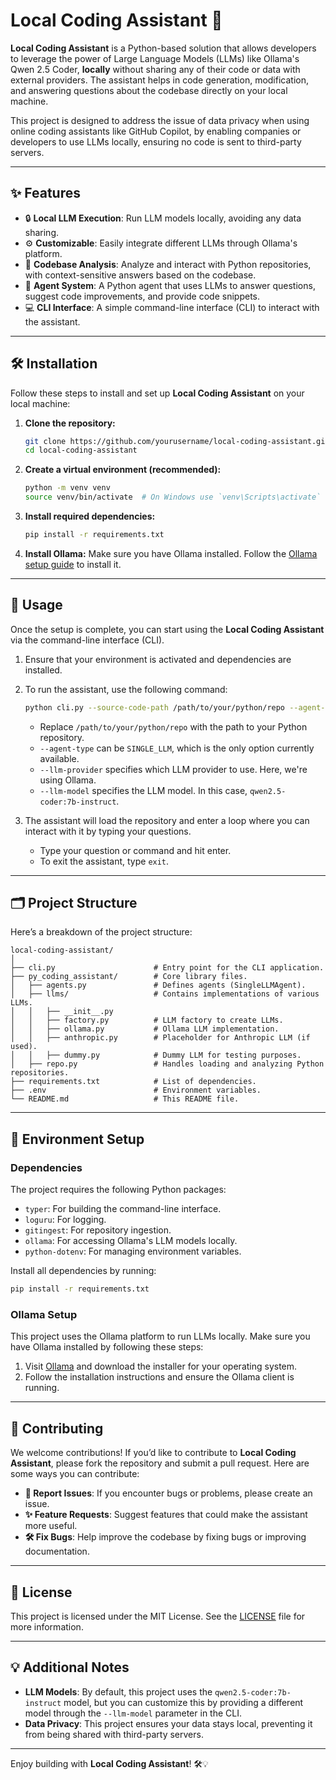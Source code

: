 # Local Coding Assistant 🚀

**Local Coding Assistant** is a Python-based solution that allows developers to leverage the power of Large Language Models (LLMs) like Ollama's Qwen 2.5 Coder, **locally** without sharing any of their code or data with external providers. The assistant helps in code generation, modification, and answering questions about the codebase directly on your local machine.

This project is designed to address the issue of data privacy when using online coding assistants like GitHub Copilot, by enabling companies or developers to use LLMs locally, ensuring no code is sent to third-party servers.

---

## ✨ Features

- 🔒 **Local LLM Execution**: Run LLM models locally, avoiding any data sharing.
- ⚙️ **Customizable**: Easily integrate different LLMs through Ollama's platform.
- 📂 **Codebase Analysis**: Analyze and interact with Python repositories, with context-sensitive answers based on the codebase.
- 🤖 **Agent System**: A Python agent that uses LLMs to answer questions, suggest code improvements, and provide code snippets.
- 💻 **CLI Interface**: A simple command-line interface (CLI) to interact with the assistant.

---

## 🛠️ Installation

Follow these steps to install and set up **Local Coding Assistant** on your local machine:

1. **Clone the repository:**
   ```bash
   git clone https://github.com/yourusername/local-coding-assistant.git
   cd local-coding-assistant
   ```

2. **Create a virtual environment (recommended):**
   ```bash
   python -m venv venv
   source venv/bin/activate  # On Windows use `venv\Scripts\activate`
   ```

3. **Install required dependencies:**
   ```bash
   pip install -r requirements.txt
   ```

4. **Install Ollama:**
   Make sure you have Ollama installed. Follow the [Ollama setup guide](https://ollama.com/) to install it.

---

## 🚀 Usage

Once the setup is complete, you can start using the **Local Coding Assistant** via the command-line interface (CLI).

1. Ensure that your environment is activated and dependencies are installed.
2. To run the assistant, use the following command:

   ```bash
   python cli.py --source-code-path /path/to/your/python/repo --agent-type SINGLE_LLM --llm-provider OLLAMA --llm-model qwen2.5-coder:7b-instruct
   ```

   - Replace `/path/to/your/python/repo` with the path to your Python repository.
   - `--agent-type` can be `SINGLE_LLM`, which is the only option currently available.
   - `--llm-provider` specifies which LLM provider to use. Here, we're using Ollama.
   - `--llm-model` specifies the LLM model. In this case, `qwen2.5-coder:7b-instruct`.

3. The assistant will load the repository and enter a loop where you can interact with it by typing your questions.

   - Type your question or command and hit enter.
   - To exit the assistant, type `exit`.

---

## 🗂️ Project Structure

Here’s a breakdown of the project structure:

```
local-coding-assistant/
│
├── cli.py                      # Entry point for the CLI application.
├── py_coding_assistant/        # Core library files.
│   ├── agents.py               # Defines agents (SingleLLMAgent).
│   ├── llms/                   # Contains implementations of various LLMs.
│   │   ├── __init__.py
│   │   ├── factory.py          # LLM factory to create LLMs.
│   │   ├── ollama.py           # Ollama LLM implementation.
│   │   ├── anthropic.py        # Placeholder for Anthropic LLM (if used).
│   │   ├── dummy.py            # Dummy LLM for testing purposes.
│   ├── repo.py                 # Handles loading and analyzing Python repositories.
├── requirements.txt            # List of dependencies.
├── .env                        # Environment variables.
└── README.md                   # This README file.
```

---

## 🌱 Environment Setup

### Dependencies

The project requires the following Python packages:

- `typer`: For building the command-line interface.
- `loguru`: For logging.
- `gitingest`: For repository ingestion.
- `ollama`: For accessing Ollama's LLM models locally.
- `python-dotenv`: For managing environment variables.

Install all dependencies by running:

```bash
pip install -r requirements.txt
```

### Ollama Setup

This project uses the Ollama platform to run LLMs locally. Make sure you have Ollama installed by following these steps:

1. Visit [Ollama](https://ollama.com/) and download the installer for your operating system.
2. Follow the installation instructions and ensure the Ollama client is running.

---

## 🤝 Contributing

We welcome contributions! If you’d like to contribute to **Local Coding Assistant**, please fork the repository and submit a pull request. Here are some ways you can contribute:

- **🐛 Report Issues**: If you encounter bugs or problems, please create an issue.
- **✨ Feature Requests**: Suggest features that could make the assistant more useful.
- **🛠️ Fix Bugs**: Help improve the codebase by fixing bugs or improving documentation.

---

## 📜 License

This project is licensed under the MIT License. See the [LICENSE](LICENSE) file for more information.

---

## 💡 Additional Notes

- **LLM Models**: By default, this project uses the `qwen2.5-coder:7b-instruct` model, but you can customize this by providing a different model through the `--llm-model` parameter in the CLI.
- **Data Privacy**: This project ensures your data stays local, preventing it from being shared with third-party servers.

---

Enjoy building with **Local Coding Assistant**! 🛠️💡
